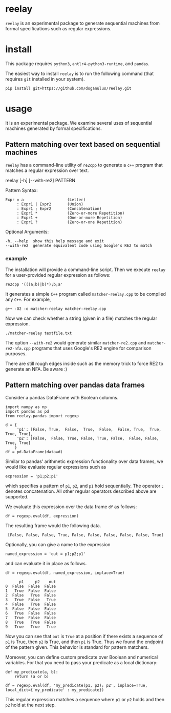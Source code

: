 # reelay

`reelay` is an experimental package to generate sequential machines from formal specifications such as regular expressions.

# install

This package requires `python3`,  `antlr4-python3-runtime`, and `pandas`.

The easiest way to install `reelay` is to run the following command (that requires `git` installed in your system). 

    pip install git+https://github.com/doganulus/reelay.git

# usage

It is an experimental package. We examine several uses of sequential machines generated by formal specifications.

## Pattern matching over text based on sequential machines

`reelay` has a command-line utility of `re2cpp` to generate a `c++` program that matches a regular expression over text.

reelay [-h] [--with-re2] PATTERN

Pattern Syntax:     
  
    Expr = a                   (Letter)
         : Expr1 | Expr2       (Union)
         : Expr1 ; Expr2       (Concatenation)
         : Expr1 *             (Zero-or-more Repetition)
         : Expr1 +             (One-or-more Repetition)
         : Expr1 ?             (Zero-or-one Repetition)

Optional Arguments:

    -h, --help  show this help message and exit
    --with-re2  generate equivalent code using Google's RE2 to match

### example

The installation will provide a command-line script. Then we execute `reelay` for a user-provided regular expression as follows:

    re2cpp '(((a;b)|b)*);b;a'

It generates a simple `C++` program called `matcher-reelay.cpp` to be compiled any `C++`. For example,

    g++ -O2 -o matcher-reelay matcher-reelay.cpp

Now we can check whether a string (given in a file) matches the regular expression.

    ./matcher-reelay textfile.txt

The option `--with-re2` would generate similar `matcher-re2.cpp` and `matcher-re2-nfa.cpp` programs that uses Google's RE2 engine for comparison purposes.

There are still rough edges inside such as the memory trick to force RE2 to generate an NFA. Be aware :)

## Pattern matching over pandas data frames

Consider a pandas DataFrame with Boolean columns. 

    import numpy as np
    import pandas as pd
    from reelay.pandas import regexp

    d = {
         'p1': [False, True,  False,  True,  False,  False, True,  True, True, True], 
         'p2': [False,  False, True, False, True, False,  False, False, True, True]
        }
    df = pd.DataFrame(data=d)

Similar to pandas' arithmetic expression functionality over data frames, we would like evaluate regular expressions such as  

    expression = 'p1;p2;p1'

which specifies a pattern of `p1`, `p2`, and `p1` hold sequentially. The operator `;` denotes concatenation. All other regular operators described above are supported.

We evaluate this expression over the data frame `df` as follows:

    df = regexp.eval(df, expression)

The resulting frame would the following data.

     [False, False, False, True, False, False, False, False, False, True]

Optionally, you can give a name to the expression

    named_expression = 'out = p1;p2;p1'

and can evaluate it in place as follows.

    df = regexp.eval(df, named_expression, inplace=True)

          p1     p2    out
    0  False  False  False
    1   True  False  False
    2  False   True  False
    3   True  False   True
    4  False   True  False
    5  False  False  False
    6   True  False  False
    7   True  False  False
    8   True   True  False
    9   True   True   True

Now you can see that `out` is `True` at a position if there exists a sequence of `p1` is True, then `p2` is True, and then `p1` is True. Thus we found the endpoint of the pattern given. This behavior is standard for pattern matchers.

Moreover, you can define custom predicate over Boolean and numerical variables. For that you need to pass your predicate as a local dictionary:

    def my_predicate(a, b):
        return (a or b)    

    df = regexp.eval(df, 'my_predicate(p1, p2); p2', inplace=True, local_dict={'my_predicate' : my_predicate})

This regular expression matches a sequence where `p1` or `p2` holds and then `p2` hold at the next step.


